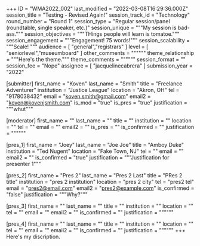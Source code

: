 +++
ID = "WMA2022_002"
last_modified = "2022-03-08T16:29:36.000Z"
session_title = "Testing - Revised Again!"
session_track_id = "Technology"
round_number = "Round 1"
session_type = "Regular session/panel (roundtable, single speaker, etc.)"
session_unique = """My session is bad-ass."""
session_objectives = """THings people will learn is tomatoe."""
session_engagement = """Engagement! 75 words!"""
session_scalability = """Scale!
"""
audience = [ "general","registrars" ]
level = [ "seniorlevel","museumboard" ]
other_comments = """"""
theme_relationship = """Here's the theme."""
theme_comments = """"""
session_format = ""
session_fee = "Nope"
assignee = [ "jacquelinecabrera" ]
submission_year = "2022"

[submitter]
first_name = "Koven"
last_name = "Smith"
title = "Freelance Adventurer"
institution = "Justice League"
location = "Akron, OH"
tel = "9178038432"
email = "koven.smith@gmail.com"
email2 = "koven@kovenjsmith.com"
is_mod = "true"
is_pres = "true"
justification = """whut"""

[moderator]
first_name = ""
last_name = ""
title = ""
institution = ""
location = ""
tel = ""
email = ""
email2 = ""
is_pres = ""
is_confirmed = ""
justification = """"""

[pres_1]
first_name = "Joey"
last_name = "Joe Joe"
title = "Amboy Duke"
institution = "Ted Nugent"
location = "Fake Town, NJ"
tel = ""
email = ""
email2 = ""
is_confirmed = "true"
justification = """Justification for presenter 1"""

[pres_2]
first_name = "Pres 2"
last_name = "Pres 2 Last"
title = "PRes 2 title"
institution = "pres 2 institution"
location = "pres 2 city"
tel = "pres2 tel"
email = "pres2@email.com"
email2 = "pres2@example.com"
is_confirmed = "false"
justification = """Why?"""

[pres_3]
first_name = ""
last_name = ""
title = ""
institution = ""
location = ""
tel = ""
email = ""
email2 = ""
is_confirmed = ""
justification = """"""

[pres_4]
first_name = ""
last_name = ""
title = ""
institution = ""
location = ""
tel = ""
email = ""
email2 = ""
is_confirmed = ""
justification = """"""
+++
Here's my discription.
